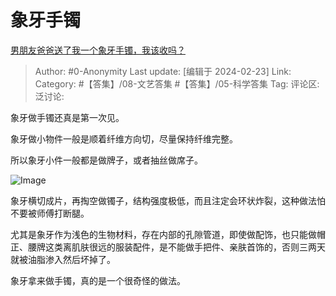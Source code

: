 # 象牙手镯
[男朋友爸爸送了我一个象牙手镯，我该收吗？](https://www.zhihu.com/question/613855278/answer/3406828157)

> Author: #0-Anonymity
> Last update: [编辑于 2024-02-23]
> Link:
> Category: #【答集】/08-文艺答集 #【答集】/05-科学答集
> Tag:
> 评论区:
> 泛讨论:

象牙做手镯还真是第一次见。

象牙做小物件一般是顺着纤维方向切，尽量保持纤维完整。

所以象牙小件一般都是做牌子，或者抽丝做席子。

![Image](https://pic1.zhimg.com/50/v2-43533d605e0bc3fe5d8a1e6e98c4dcf9_720w.jpg?source=2c26e567)

象牙横切成片，再掏空做镯子，结构强度极低，而且注定会环状炸裂，这种做法怕不要被师傅打断腿。

尤其是象牙作为浅色的生物材料，存在内部的孔隙管道，即使做配饰，也只能做帽正、腰牌这类离肌肤很远的服装配件，是不能做手把件、亲肤首饰的，否则三两天就被油脂渗入然后坏掉了。

象牙拿来做手镯，真的是一个很奇怪的做法。
